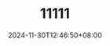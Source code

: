 ---
date: '2024-11-30T12:46:50+08:00'
title: '11111'
draft: false
cover:
    image: img/613927.jpg
tags: ["spring"]
categories: ["spring"]
---
